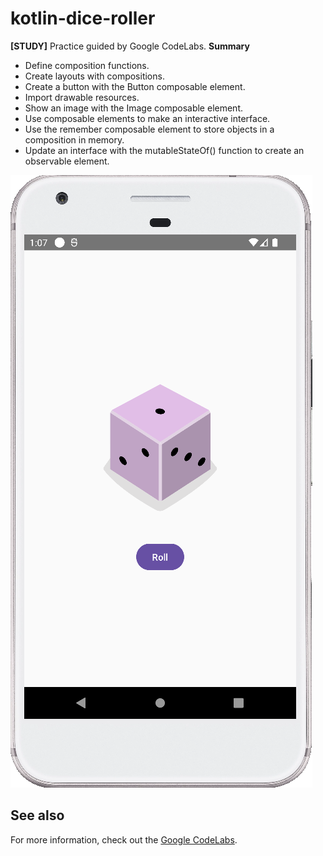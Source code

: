 # kotlin-dice-roller
**[STUDY]** Practice guided by Google CodeLabs.
**Summary**
* Define composition functions.
* Create layouts with compositions.
* Create a button with the Button composable element.
* Import drawable resources.
* Show an image with the Image composable element.
* Use composable elements to make an interactive interface.
* Use the remember composable element to store objects in a composition in memory.
* Update an interface with the mutableStateOf() function to create an observable element.

![](assets/dice-screen.png)

## See also
For more information, check out the [Google CodeLabs](https://codelabs.developers.google.com/).
